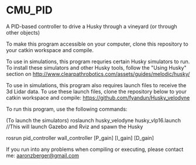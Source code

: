 # CMU_PID
A PID-based controller to drive a Husky through a vineyard (or through other objects)

To make this program accessible on your computer, clone this repository to your catkin workspace and compile.

  To use in simulations, this program requries certain Husky simulators to run. 
  To install these simulators and other Husky tools, follow the "Using Husky" section on
  http://www.clearpathrobotics.com/assets/guides/melodic/husky/

  To use in simulations, this program also requires launch files to receive the 3d Lidar data. 
  To use these launch files, clone the repository below to your catkin workspace and compile:
  https://github.com/fyandun/Husky_velodyne


To run this program, use the following commands:
  
  (To launch the simulators) roslaunch husky_velodyne husky_vlp16.launch //This will launch Gazebo and Rviz and spawn the Husky
  
rosrun pid_controller wall_controller [P_gain] [I_gain] [D_gain]
  
  
If you run into any problems when compiling or executing, please contact me: aaronzberger@gmail.com
